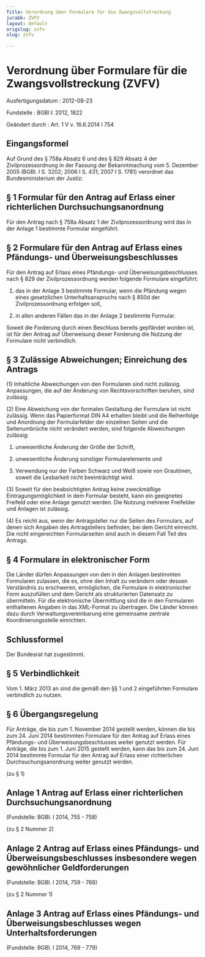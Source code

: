 ```yaml
---
Title: Verordnung über Formulare für die Zwangsvollstreckung
jurabk: ZVFV
layout: default
origslug: zvfv
slug: zvfv

---
```


# Verordnung über Formulare für die Zwangsvollstreckung (ZVFV)

Ausfertigungsdatum
:   2012-08-23

Fundstelle
:   BGBl I: 2012, 1822

Geändert durch
:   Art. 1 V v. 16.6.2014 I 754


## Eingangsformel

Auf Grund des § 758a Absatz 6 und des § 829 Absatz 4 der
Zivilprozessordnung in der Fassung der Bekanntmachung vom 5. Dezember
2005 (BGBl. I S. 3202; 2006 I S. 431; 2007 I S. 1781) verordnet das
Bundesministerium der Justiz:


## § 1 Formular für den Antrag auf Erlass einer richterlichen Durchsuchungsanordnung

Für den Antrag nach § 758a Absatz 1 der Zivilprozessordnung wird das
in der Anlage 1 bestimmte Formular eingeführt.


## § 2 Formulare für den Antrag auf Erlass eines Pfändungs- und Überweisungsbeschlusses

Für den Antrag auf Erlass eines Pfändungs- und Überweisungsbeschlusses
nach § 829 der Zivilprozessordnung werden folgende Formulare
eingeführt:

1.  das in der Anlage 3 bestimmte Formular, wenn die Pfändung wegen eines
    gesetzlichen Unterhaltsanspruchs nach § 850d der Zivilprozessordnung
    erfolgen soll,


2.  in allen anderen Fällen das in der Anlage 2 bestimmte Formular.




Soweit die Forderung durch einen Beschluss bereits gepfändet worden
ist, ist für den Antrag auf Überweisung dieser Forderung die Nutzung
der Formulare nicht verbindlich.


## § 3 Zulässige Abweichungen; Einreichung des Antrags

(1) Inhaltliche Abweichungen von den Formularen sind nicht zulässig.
Anpassungen, die auf der Änderung von Rechtsvorschriften beruhen, sind
zulässig.

(2) Eine Abweichung von der formalen Gestaltung der Formulare ist
nicht zulässig. Wenn das Papierformat DIN A4 erhalten bleibt und die
Reihenfolge und Anordnung der Formularfelder der einzelnen Seiten und
die Seitenumbrüche nicht verändert werden, sind folgende Abweichungen
zulässig:

1.  unwesentliche Änderung der Größe der Schrift,


2.  unwesentliche Änderung sonstiger Formularelemente und


3.  Verwendung nur der Farben Schwarz und Weiß sowie von Grautönen, soweit
    die Lesbarkeit nicht beeinträchtigt wird.




(3) Soweit für den beabsichtigten Antrag keine zweckmäßige
Eintragungsmöglichkeit in dem Formular besteht, kann ein geeignetes
Freifeld oder eine Anlage genutzt werden. Die Nutzung mehrerer
Freifelder und Anlagen ist zulässig.

(4) Es reicht aus, wenn der Antragsteller nur die Seiten des
Formulars, auf denen sich Angaben des Antragstellers befinden, bei dem
Gericht einreicht. Die nicht eingereichten Formularseiten sind auch in
diesem Fall Teil des Antrags.


## § 4 Formulare in elektronischer Form

Die Länder dürfen Anpassungen von den in den Anlagen bestimmten
Formularen zulassen, die es, ohne den Inhalt zu verändern oder dessen
Verständnis zu erschweren, ermöglichen, die Formulare in
elektronischer Form auszufüllen und dem Gericht als strukturierten
Datensatz zu übermitteln. Für die elektronische Übermittlung sind die
in den Formularen enthaltenen Angaben in das XML-Format zu übertragen.
Die Länder können dazu durch Verwaltungsvereinbarung eine gemeinsame
zentrale Koordinierungsstelle einrichten.


## Schlussformel

Der Bundesrat hat zugestimmt.


## § 5 Verbindlichkeit

Vom 1. März 2013 an sind die gemäß den §§ 1 und 2 eingeführten
Formulare verbindlich zu nutzen.


## § 6 Übergangsregelung

Für Anträge, die bis zum 1. November 2014 gestellt werden, können die
bis zum 24. Juni 2014 bestimmten Formulare für den Antrag auf Erlass
eines Pfändungs- und Überweisungsbeschlusses weiter genutzt werden.
Für Anträge, die bis zum 1. Juni 2015 gestellt werden, kann das bis
zum 24. Juni 2014 bestimmte Formular für den Antrag auf Erlass einer
richterlichen Durchsuchungsanordnung weiter genutzt werden.

(zu § 1)

## Anlage 1 Antrag auf Erlass einer richterlichen Durchsuchungsanordnung

(Fundstelle: BGBl. I 2014, 755 - 758)




(zu § 2 Nummer 2)

## Anlage 2 Antrag auf Erlass eines Pfändungs- und Überweisungsbeschlusses insbesondere wegen gewöhnlicher Geldforderungen

(Fundstelle: BGBl. I 2014, 759 - 768)










(zu § 2 Nummer 1)

## Anlage 3 Antrag auf Erlass eines Pfändungs- und Überweisungsbeschlusses wegen Unterhaltsforderungen

(Fundstelle: BGBl. I 2014, 769 - 779)











